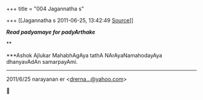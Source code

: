 +++
title = "004 Jagannatha s"

+++
[[Jagannatha s	2011-06-25, 13:42:49 [Source](https://groups.google.com/g/bvparishat/c/tIgxUH__W0w)]]



***Read padyamaye for padyArthake***

**

***Ashok Ajlukar MahabhAgAya tathA NArAyaNamahodayAya dhanyavAdAn samarpayAmi.  
***  

2011/6/25 narayanan er \<[drerna...@yahoo.com]()\>



